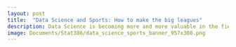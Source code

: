 ```yaml
---
layout: post
title:  "Data Science and Sports: How to make the big leagues"
description: Data Science is becoming more and more valuable in the field of sports, from front office decisions on trade and team building, to strength and conditioning technologies being continually developed across all fields. 
image: Documents/Stat386/data_science_sports_banner_957x300.png
---
```


